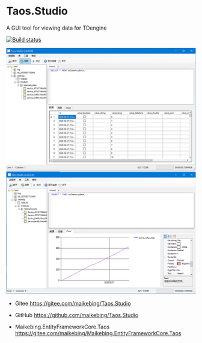 # Taos.Studio

A GUI tool for viewing   data  for TDengine

[![Build status](https://ci.appveyor.com/api/projects/status/5alxfk0m6janff12?svg=true)](https://ci.appveyor.com/project/MaiKeBing/taos-studio)

![Taos Studio](docs/taos_imge1.png)
![Taos Studio](docs/taos_imge2.png)


- Gitee https://gitee.com/maikebing/Taos.Studio 
   
- GitHub https://github.com/maikebing/Taos.Studio

 
 - Maikebing.EntityFrameworkCore.Taos   https://gitee.com/maikebing/Maikebing.EntityFrameworkCore.Taos
 
   
